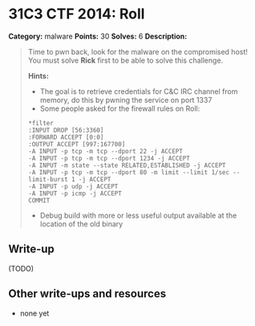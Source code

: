 # 31C3 CTF 2014: Roll

**Category:** malware
**Points:** 30
**Solves:** 6
**Description:**

> Time to pwn back, look for the malware on the compromised host!
> You must solve **Rick** first to be able to solve this challenge.
>
> **Hints:**
> - The goal is to retrieve credentials for C&C IRC channel from memory, do this by pwning the service on port 1337
> - Some people asked for the firewall rules on Roll:
>```
> *filter
> :INPUT DROP [56:3360]
> :FORWARD ACCEPT [0:0]
> :OUTPUT ACCEPT [997:167700]
> -A INPUT -p tcp -m tcp --dport 22 -j ACCEPT
> -A INPUT -p tcp -m tcp --dport 1234 -j ACCEPT
> -A INPUT -m state --state RELATED,ESTABLISHED -j ACCEPT
> -A INPUT -p tcp -m tcp --dport 80 -m limit --limit 1/sec --limit-burst 1 -j ACCEPT
> -A INPUT -p udp -j ACCEPT
> -A INPUT -p icmp -j ACCEPT
> COMMIT
>```
> - Debug build with more or less useful output available at the location of the old binary

## Write-up

(TODO)

## Other write-ups and resources

* none yet
